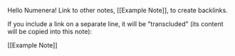 Hello Numenera! Link to other notes, [[Example Note]], to create backlinks.

If you include a link on a separate line, it will be "transcluded" (its content will be copied into this note):

[[Example Note]]
